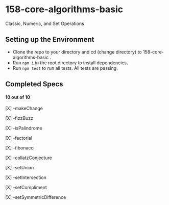 # 158-core-algorithms-basic
Classic, Numeric, and Set Operations


## Setting up the Environment
- Clone the repo to your directory and cd (change directory) to 158-core-algorithms-basic .
- Run `npm i` in the root directory to install dependencies.
- Run `npm test` to run all tests. All tests are passing.

## Completed Specs
#### 10 out of 10

[X] -makeChange

[X] -fizzBuzz

[X] -isPalindrome

[X] -factorial

[X] -fibonacci

[X] -collatzConjecture

[X] -setUnion

[X] -setIntersection

[X] -setCompliment

[X] -setSymmetricDifference
